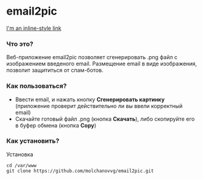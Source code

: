 # email2pic
[I'm an inline-style link](http://email2pic.molchanov.site/)
### Что это?
Веб-приложение email2pic позволяет сгенерировать .png файл с изображением введеного email. Размещение email в виде изображения, позволит защититься от спам-ботов.
### Как пользоваться?
* Ввести email, и нажать кнопку **Сгенерировать картинку** (приложение проверит действительно ли вы ввели корректный email)
* Скачайте готовый файл .png (кнопка **Скачать**), либо скопируйте его в буфер обмена (кнопка **Copy**)
### Как установить?
Установка
```
cd /var/www
git clone https://github.com/molchanovvg/email2pic.git
```

